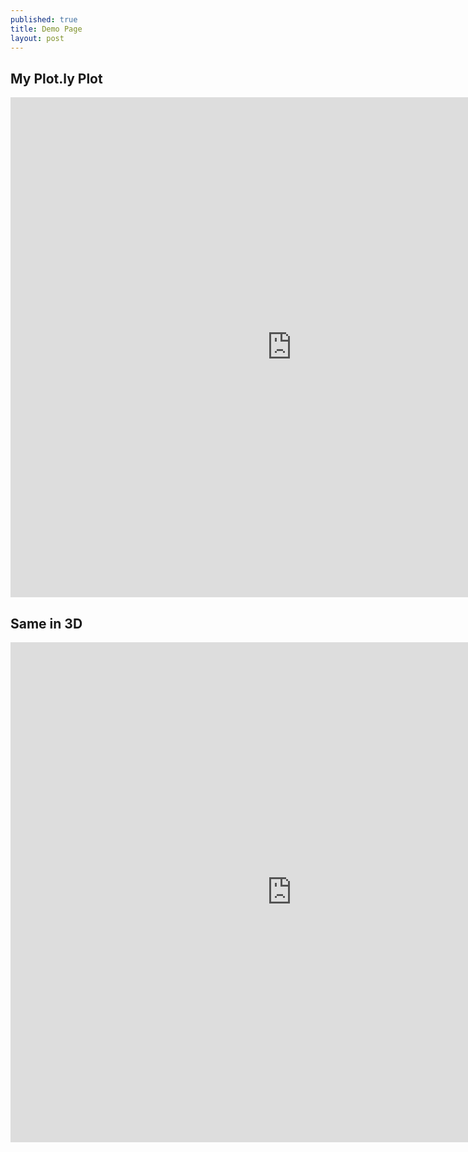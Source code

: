 ```yaml
---
published: true
title: Demo Page
layout: post
---
```

## My Plot.ly Plot

<iframe width="900" height="800" frameborder="0" scrolling="no" src="https://plot.ly/~maegul/138.embed"></iframe>


## Same in 3D

<iframe width="900" height="800" frameborder="0" scrolling="no" src="https://plot.ly/~maegul/140.embed"></iframe>